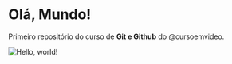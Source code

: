 # Olá, Mundo!
Primeiro repositório do curso de **Git e Github** do @cursoemvideo.
 
 ![Hello, world!](https://mir-s3-cdn-cf.behance.net/project_modules/disp/5b48a118817409.562cfd15e70a3.png)
